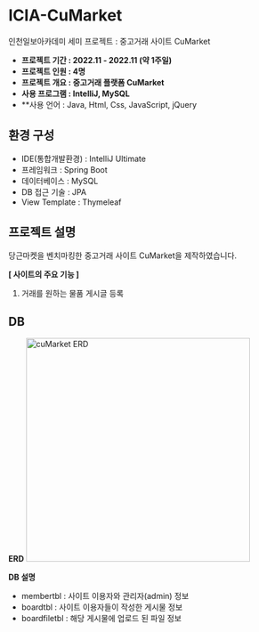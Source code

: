 # ICIA-CuMarket
인천일보아카데미 세미 프로젝트 : 중고거래 사이트 CuMarket

- **프로젝트 기간 : 2022.11 - 2022.11 (약 1주일)**
- **프로젝트 인원 : 4명**
- **프로젝트 개요 : 중고거래 플랫폼 CuMarket**
- **사용 프로그램 : IntelliJ, MySQL**
- **사용 언어 : Java, Html, Css, JavaScript, jQuery

## 환경 구성

- IDE(통합개발환경) : IntelliJ Ultimate
- 프레임워크 : Spring Boot
- 데이터베이스 : MySQL
- DB 접근 기술 : JPA
- View Template : Thymeleaf

## 프로젝트 설명

당근마켓을 벤치마킹한 중고거래 사이트 CuMarket을 제작하였습니다.

**[ 사이트의 주요 기능 ]**
1. 거래를 원하는 물품 게시글 등록


## DB

**ERD**
<img width="402" alt="cuMarket ERD" src="https://user-images.githubusercontent.com/96126414/215404216-d0afc262-3cbc-4294-bd85-9f439f3ffefd.png">

**DB 설명**
- membertbl : 사이트 이용자와 관리자(admin) 정보
- boardtbl : 사이트 이용자들이 작성한 게시물 정보
- boardfiletbl : 해당 게시물에 업로드 된 파일 정보
